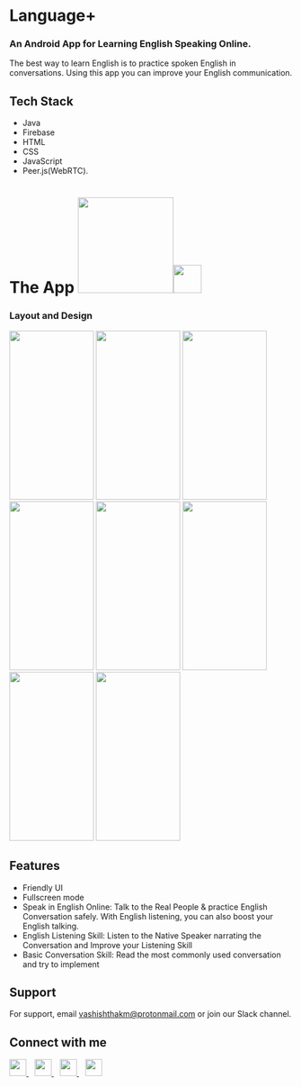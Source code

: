# Language+ 
### An Android App for Learning English Speaking Online.
The best way to learn English is to practice spoken English in conversations. Using this app you can improve your English communication.
## Tech Stack 
- Java
- Firebase
- HTML
- CSS
- JavaScript
- Peer.js(WebRTC).
# The App <img style="margin-bottom:-16px" width="170px" src="https://blogger.googleusercontent.com/img/b/R29vZ2xl/AVvXsEilcp_VkrOhU5rAJnKMHsOLBlaUeKOJNxeJiilnDGt7QkIueyXx2sUUww4nlOvPtqiQ92JMd0JLAqwB4pYeD2gQsSt-OMN1xFGPz8AD2d140bvOjwGQFkAeGFkWBT2tfiqIVPJ8Fep920cuZbEnc3g0nbVu1swg0iPAbb_n8t5Y_AICKEUjJaARs6eUFg/s320/Logo%20L+-1(1).png"/><img style="margin-bottom:-16px" width="50px" src="https://blogger.googleusercontent.com/img/b/R29vZ2xl/AVvXsEgySDKWq2l8gBbAIMHN7KHc8TS1pW8P3RWpM5b4y8m1wkthxE1XVVu8RtmSlMwtzAWolWFuuGP2lBpKJmGbkgm-BJbdD2piOLUe-JRA4xDSiOoBRP8SpTzi-Up9uH8KVivgWNlmm5FXLrkNDkX_iUyc2EbP8BrnJNIWlbmYZruVV8xLWxEQFYyj-IahoA/s768/ic_launcher.png"/>
### Layout and Design
<img width="150px" height="300px" src="https://user-images.githubusercontent.com/83388782/211513524-4abee09c-6e1b-40e4-9970-2b20e1d18cff.jpg"/> <img width="150px" height="300px" src="https://user-images.githubusercontent.com/83388782/211513694-50cc396c-b998-4e5d-86fd-b49c5badeae0.jpg"/> <img width="150px" height="300px" src="https://user-images.githubusercontent.com/83388782/211513721-66c7b264-cf0d-4cd4-becc-1fa739d9b566.jpg"/> <img width="150px" height="300px" src="https://user-images.githubusercontent.com/83388782/211513744-40f4479f-41bf-4730-a3a1-2f3c8333c444.jpg"/> <img width="150px" height="300px" src="https://user-images.githubusercontent.com/83388782/211513793-f1cb1186-013b-495e-8d6b-e3cce8d3dbc8.jpg"/> <img width="150px" height="300px" src="https://user-images.githubusercontent.com/83388782/211513762-6bfcd470-1226-4ab1-8fd3-ffb93090f524.jpg"/> <img width="150px" height="300px" src="https://user-images.githubusercontent.com/83388782/211522120-1519cc7d-4cdf-4acb-a6bb-c8d10b047f4c.jpeg"/> <img width="150px" height="300px" src="https://user-images.githubusercontent.com/83388782/211513793-f1cb1186-013b-495e-8d6b-e3cce8d3dbc8.jpg"/>

## Features
- Friendly UI
- Fullscreen mode
- Speak in English Online: Talk to the Real People & practice English Conversation safely. With English listening, you can also boost your English talking.
- English Listening Skill: Listen to the Native Speaker narrating the Conversation and Improve your Listening Skill
- Basic Conversation Skill: Read the most commonly used conversation and try to implement

## Support
For support, email vashishthakm@protonmail.com or join our Slack channel.

## Connect with me
  <a href="https://twitter.com/VashishthaKM">
    <img width="30px" src="https://www.vectorlogo.zone/logos/twitter/twitter-official.svg" />
  </a>&ensp;
  <a href="https://www.linkedin.com/in/VashishthaKM/">
    <img width="30px" src="https://www.vectorlogo.zone/logos/linkedin/linkedin-icon.svg" />
  </a>&ensp;
  <a href="https://www.instagram.com/vashishtha_maurya/">
    <img width="30px" src="https://www.vectorlogo.zone/logos/instagram/instagram-icon.svg" />
  </a>&ensp;
  <a href="https://vashishthakm.bio.link/">
  <img width="30px" src="https://cdn.bio.link/uploads/profile_pictures/2022-09-18/J7o8OtGwoTksjvnwbIHcdm24QzUvuHLr.png" />
  </a>
